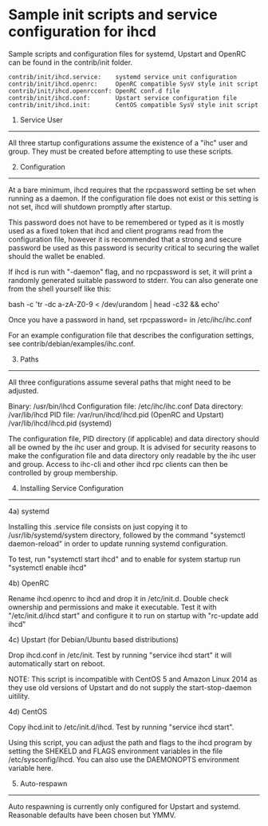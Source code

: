 Sample init scripts and service configuration for ihcd
==========================================================

Sample scripts and configuration files for systemd, Upstart and OpenRC
can be found in the contrib/init folder.

    contrib/init/ihcd.service:    systemd service unit configuration
    contrib/init/ihcd.openrc:     OpenRC compatible SysV style init script
    contrib/init/ihcd.openrcconf: OpenRC conf.d file
    contrib/init/ihcd.conf:       Upstart service configuration file
    contrib/init/ihcd.init:       CentOS compatible SysV style init script

1. Service User
---------------------------------

All three startup configurations assume the existence of a "ihc" user
and group.  They must be created before attempting to use these scripts.

2. Configuration
---------------------------------

At a bare minimum, ihcd requires that the rpcpassword setting be set
when running as a daemon.  If the configuration file does not exist or this
setting is not set, ihcd will shutdown promptly after startup.

This password does not have to be remembered or typed as it is mostly used
as a fixed token that ihcd and client programs read from the configuration
file, however it is recommended that a strong and secure password be used
as this password is security critical to securing the wallet should the
wallet be enabled.

If ihcd is run with "-daemon" flag, and no rpcpassword is set, it will
print a randomly generated suitable password to stderr.  You can also
generate one from the shell yourself like this:

bash -c 'tr -dc a-zA-Z0-9 < /dev/urandom | head -c32 && echo'

Once you have a password in hand, set rpcpassword= in /etc/ihc/ihc.conf

For an example configuration file that describes the configuration settings,
see contrib/debian/examples/ihc.conf.

3. Paths
---------------------------------

All three configurations assume several paths that might need to be adjusted.

Binary:              /usr/bin/ihcd
Configuration file:  /etc/ihc/ihc.conf
Data directory:      /var/lib/ihcd
PID file:            /var/run/ihcd/ihcd.pid (OpenRC and Upstart)
                     /var/lib/ihcd/ihcd.pid (systemd)

The configuration file, PID directory (if applicable) and data directory
should all be owned by the ihc user and group.  It is advised for security
reasons to make the configuration file and data directory only readable by the
ihc user and group.  Access to ihc-cli and other ihcd rpc clients
can then be controlled by group membership.

4. Installing Service Configuration
-----------------------------------

4a) systemd

Installing this .service file consists on just copying it to
/usr/lib/systemd/system directory, followed by the command
"systemctl daemon-reload" in order to update running systemd configuration.

To test, run "systemctl start ihcd" and to enable for system startup run
"systemctl enable ihcd"

4b) OpenRC

Rename ihcd.openrc to ihcd and drop it in /etc/init.d.  Double
check ownership and permissions and make it executable.  Test it with
"/etc/init.d/ihcd start" and configure it to run on startup with
"rc-update add ihcd"

4c) Upstart (for Debian/Ubuntu based distributions)

Drop ihcd.conf in /etc/init.  Test by running "service ihcd start"
it will automatically start on reboot.

NOTE: This script is incompatible with CentOS 5 and Amazon Linux 2014 as they
use old versions of Upstart and do not supply the start-stop-daemon uitility.

4d) CentOS

Copy ihcd.init to /etc/init.d/ihcd. Test by running "service ihcd start".

Using this script, you can adjust the path and flags to the ihcd program by
setting the SHEKELD and FLAGS environment variables in the file
/etc/sysconfig/ihcd. You can also use the DAEMONOPTS environment variable here.

5. Auto-respawn
-----------------------------------

Auto respawning is currently only configured for Upstart and systemd.
Reasonable defaults have been chosen but YMMV.

